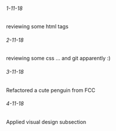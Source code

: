 ###### 1-11-18
reviewing some html tags
###### 2-11-18
reviewing some css ... and git apparently :)
###### 3-11-18
Refactored a cute penguin from FCC
###### 4-11-18
Applied visual design subsection